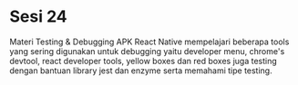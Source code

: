 # Sesi 24

Materi Testing & Debugging APK React Native mempelajari beberapa tools yang sering digunakan untuk debugging yaitu developer menu, chrome's devtool, react developer tools, yellow boxes dan red boxes juga testing dengan bantuan library jest dan enzyme serta memahami tipe testing.

